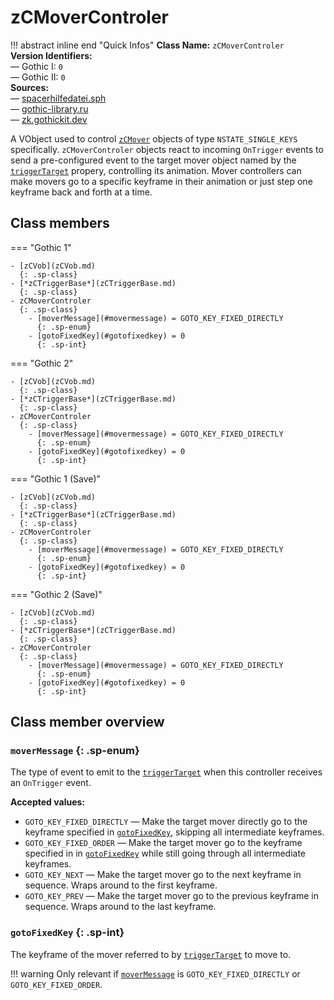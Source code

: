 # zCMoverControler

!!! abstract inline end "Quick Infos"
    **Class Name:** `zCMoverControler`<br/>
    **Version Identifiers:**<br />
    — Gothic I: `0`<br/>
    — Gothic II: `0`<br/>
    **Sources:**<br/>
    — [spacerhilfedatei.sph](https://wiki.worldofgothic.de/doku.php?id=spacer:hilfedatei)<br/>
    — [gothic-library.ru](http://www.gothic-library.ru/publ/class_zcmovercontroler/1-1-0-528)<br/>
    — [zk.gothickit.dev](https://zk.gothickit.dev/engine/objects/zCMoverController/)

A VObject used to control [`zCMover`](zCMover.md) objects of type `NSTATE_SINGLE_KEYS` specifically.
`zCMoverControler` objects react to incoming `OnTrigger` events to send a pre-configured event to the target mover
object named by the [`triggerTarget`](zCTriggerBase.md#triggertarget) propery, controlling its animation. Mover
controllers can make movers go to a specific keyframe in their animation or just step one keyframe back and forth
at a time.

## Class members

=== "Gothic 1"

    - [zCVob](zCVob.md)
      {: .sp-class}
    - [*zCTriggerBase*](zCTriggerBase.md)
      {: .sp-class}
    - zCMoverControler
      {: .sp-class}
        - [moverMessage](#movermessage) = GOTO_KEY_FIXED_DIRECTLY
          {: .sp-enum}
        - [gotoFixedKey](#gotofixedkey) = 0
          {: .sp-int}

=== "Gothic 2"

    - [zCVob](zCVob.md)
      {: .sp-class}
    - [*zCTriggerBase*](zCTriggerBase.md)
      {: .sp-class}
    - zCMoverControler
      {: .sp-class}
        - [moverMessage](#movermessage) = GOTO_KEY_FIXED_DIRECTLY
          {: .sp-enum}
        - [gotoFixedKey](#gotofixedkey) = 0
          {: .sp-int}

=== "Gothic 1 (Save)"

    - [zCVob](zCVob.md)
      {: .sp-class}
    - [*zCTriggerBase*](zCTriggerBase.md)
      {: .sp-class}
    - zCMoverControler
      {: .sp-class}
        - [moverMessage](#movermessage) = GOTO_KEY_FIXED_DIRECTLY
          {: .sp-enum}
        - [gotoFixedKey](#gotofixedkey) = 0
          {: .sp-int}

=== "Gothic 2 (Save)"

    - [zCVob](zCVob.md)
      {: .sp-class}
    - [*zCTriggerBase*](zCTriggerBase.md)
      {: .sp-class}
    - zCMoverControler
      {: .sp-class}
        - [moverMessage](#movermessage) = GOTO_KEY_FIXED_DIRECTLY
          {: .sp-enum}
        - [gotoFixedKey](#gotofixedkey) = 0
          {: .sp-int}

## Class member overview

### `moverMessage` {: .sp-enum}

The type of event to emit to the [`triggerTarget`](zCTriggerBase.md#triggertarget) when this controller receives an `OnTrigger` event.

**Accepted values:**

* `GOTO_KEY_FIXED_DIRECTLY` — Make the target mover directly go to the keyframe specified
  in [`gotoFixedKey`](#gotofixedkey), skipping all intermediate keyframes.
* `GOTO_KEY_FIXED_ORDER` — Make the target mover go to the keyframe specified in in [`gotoFixedKey`](#gotofixedkey)
  while still going through all intermediate keyframes.
* `GOTO_KEY_NEXT` — Make the target mover go to the next keyframe in sequence. Wraps around to the first keyframe.
* `GOTO_KEY_PREV` — Make the target mover go to the previous keyframe in sequence. Wraps around to the last keyframe.

### `gotoFixedKey` {: .sp-int}

The keyframe of the mover referred to by [`triggerTarget`](zCTriggerBase.md#triggertarget) to move to.

!!! warning
    Only relevant if [`moverMessage`](#movermessage) is `GOTO_KEY_FIXED_DIRECTLY` or `GOTO_KEY_FIXED_ORDER`.
